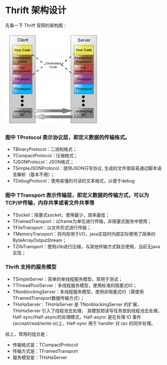 # Thrift 架构设计

先看一下 Thrift 官网的架构图：

![thrift_architecture](../images/thrift_architecture.jpg)

### 图中 TProtocol 表示协议层，即定义数据的传输格式。  

* TBinaryProtocol：二进制格式；
* TCompactProtocol：压缩格式；
* TJSONProtocol：JSON格式；
* TSimpleJSONProtocol：提供JSON只写协议, 生成的文件很容易通过脚本语言解析（基本不用）；
* TDebugProtocol：使用易懂的可读的文本格式，以便于debug

### 图中 TTransport 表示传输层，即定义数据的传输方式，可以为TCP/IP传输，内存共享或者文件共享等

* TSocket：阻塞式socket，使用最少，效率最低；
* TFramedTransport：以frame为单位进行传输，非阻塞式服务中使用；
* TFileTransport：以文件形式进行传输；
* TMemoryTransport：将内存用于I/O，java实现时内部实际使用了简单的ByteArrayOutputStream；
* TZlibTransport：使用zlib进行压缩，与其他传输方式联合使用，当前无java实现；

### Thrift 支持的服务模型

* TSimpleServer：简单的单线程服务模型，常用于测试；
* TThreadPoolServer：多线程服务模型，使用标准的阻塞式IO；
* TNonblockingServer：多线程服务模型，使用非阻塞式IO（需使用TFramedTransport数据传输方式）；
* THsHaServer：THsHaServer 是 TNonblockingServer 的扩展，THsHaServer 引入了线程池去处理，
其模型把读写任务放到线程池去处理，Half-sync/Half-async的处理模式，Half-async 是在处理 IO 
事件(accept/read/write io)上，Half-sync 用于 handler 对 rpc 的同步处理。

综上，常用的组合是：  

* 传输格式是：TCompactProtocol
* 传输方式是：TFramedTransport
* 服务模型是：THsHaServer
















